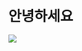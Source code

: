 # 안녕하세요

<img src="https://img.shields.io/badge/Android-3DDC84?style=flat-square&logo=Android&logoColor=white"/>
